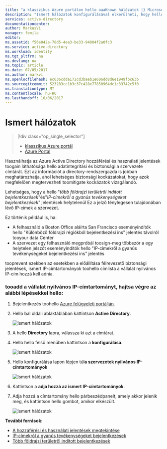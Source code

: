 ```yaml
---
title: "a klasszikus Azure portálon hello aaaKnown hálózatok |} Microsoft Docs"
description: "Ismert hálózatok konfigurálásával elkerülheti, hogy hello bejelentkezési különböző földrajzi régiókból és bejelentkezési modulokat IP-címekről a gyanús tevékenység jelentések szerepel a szervezete tulajdonában lévő IP-címek."
services: active-directory
documentationcenter: 
author: MarkusVi
manager: femila
editor: 
ms.assetid: f56e042a-78d5-4ea3-be33-94004f2a0fc3
ms.service: active-directory
ms.workload: identity
ms.tgt_pltfrm: na
ms.devlang: na
ms.topic: article
ms.date: 07/05/2017
ms.author: markvi
ms.openlocfilehash: ec636cdda172cd3baeb1e606dd8d6e1949fbc63b
ms.sourcegitcommit: 523283cc1b3c37c428e77850964dc1c33742c5f0
ms.translationtype: MT
ms.contentlocale: hu-HU
ms.lasthandoff: 10/06/2017
---
```

# <a name="known-networks"></a>Ismert hálózatok

> [!div class="op_single_selector"]
> * [klasszikus Azure portál](active-directory-known-networks.md)
> * [Azure Portal](active-directory-known-networks-azure-portal.md)
> 
> 


Használhatja az Azure Active Directory hozzáférési és használati jelentések toogain láthatósága hello adatintegritási és biztonsági a szervezete címtárát. Ezt az információt a directory-rendszergazda is jobban meghatározhatja, ahol lehetséges biztonsági kockázatokat, hogy azok megfelelően megtervezheti toomitigate kockázatok vizsgálandó.

Lehetséges, hogy a hello "*több földrajzi területről indított bejelentkezések*"és"*IP-címekről a gyanús tevékenységeket bejelentkezések*" jelentések helytelenül Ez a jelző ténylegesen tulajdonában lévő IP-címek a szervezet. 

Ez történik például is, ha: 

* A felhasználó a Boston Office aláírta San Francisco eseményindítók hello "Különböző földrajzi régiókból bejelentkezési ins" jelentés távolról tooyour data Center 
* A szervezet egy felhasználó megpróbál toosign-meg többször a egy helytelen jelszót eseményindítók hello "IP-címekről a gyanús tevékenységeket bejelentkezési ins" jelentés 

tooprevent ezekben az esetekben a előállítása félrevezető biztonsági jelentések, ismert IP-címtartományok toohello címlista a vállalat nyilvános IP-cím hozzá kell adnia.    

### <a name="tooadd-your-organizations-public-ip-address-ranges-perform-hello-following-steps"></a>tooadd a vállalat nyilvános IP-címtartományt, hajtsa végre az alábbi lépésekkel hello:

1. Bejelentkezés toohello [Azure felügyeleti portálján](https://manage.windowsazure.com).

2. Hello bal oldali ablaktáblában kattintson **Active Directory**. 

    ![Ismert hálózatok](./media/active-directory-known-networks/known-netwoks-01.png)

3. A hello **Directory** lapra, válassza ki azt a címtárat.

4. Hello hello felső menüben kattintson a **konfigurálása**. 

    ![Ismert hálózatok](./media/active-directory-known-networks/known-netwoks-02.png)

5. Hello konfigurálása lapon lépjen túl**a szervezetek nyilvános IP-címtartományok** 

    ![Ismert hálózatok](./media/active-directory-known-networks/known-netwoks-03.png)

6. Kattintson a **adja hozzá az ismert IP-címtartományok**.

7. Adja hozzá a címtartomány hello párbeszédpanelt, amely akkor jelenik meg, és kattintson hello gombot, amikor elkészült. 

    ![Ismert hálózatok](./media/active-directory-known-networks/known-netwoks-04.png)

**További források:**

* [A hozzáférési és használati jelentések megtekintése](active-directory-view-access-usage-reports.md)
* [IP-címekről a gyanús tevékenységeket bejelentkezések](active-directory-reporting-sign-ins-from-ip-addresses-with-suspicious-activity.md)
* [Több földrajzi területről indított bejelentkezések](active-directory-reporting-sign-ins-from-multiple-geographies.md)

